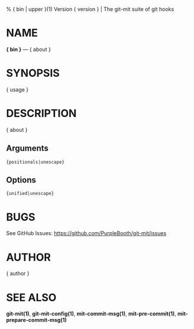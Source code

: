 % { bin | upper }(1) Version { version } | The git-mit suite of git hooks

NAME
====

**{ bin }** — { about }

SYNOPSIS
========

{ usage }

DESCRIPTION
===========

{ about }

Arguments
---------

```
{positionals|unescape}
```

Options
-------

```
{unified|unescape}
```

BUGS
====

See GitHub Issues: <https://github.com/PurpleBooth/git-mit/issues>

AUTHOR
======

{ author }

SEE ALSO
========

**git-mit(1)**, **git-mit-config(1)**, **mit-commit-msg(1)**, **mit-pre-commit(1)**, **mit-prepare-commit-msg(1)**
